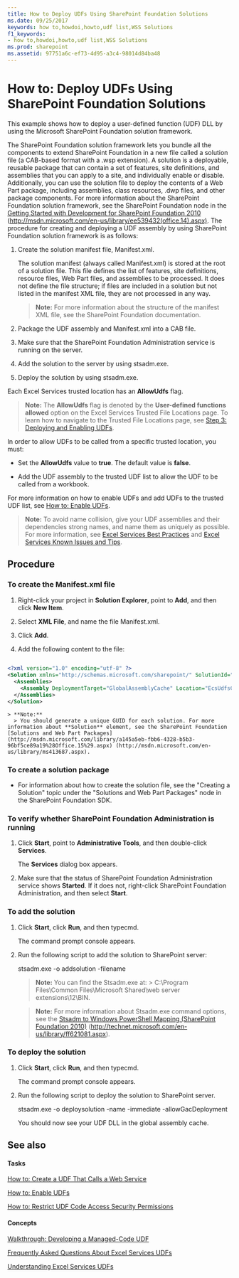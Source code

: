 ```yaml
---
title: How to Deploy UDFs Using SharePoint Foundation Solutions
ms.date: 09/25/2017
keywords: how to,howdoi,howto,udf list,WSS Solutions
f1_keywords:
- how to,howdoi,howto,udf list,WSS Solutions
ms.prod: sharepoint
ms.assetid: 97751a6c-ef73-4d95-a3c4-98014d84ba48
---
```



# How to: Deploy UDFs Using SharePoint Foundation Solutions

This example shows how to deploy a user-defined function (UDF) DLL by using the Microsoft SharePoint Foundation solution framework.
  
    
    

The SharePoint Foundation solution framework lets you bundle all the components to extend SharePoint Foundation in a new file called a solution file (a CAB-based format with a .wsp extension). A solution is a deployable, reusable package that can contain a set of features, site definitions, and assemblies that you can apply to a site, and individually enable or disable. Additionally, you can use the solution file to deploy the contents of a Web Part package, including assemblies, class resources, .dwp files, and other package components. For more information about the SharePoint Foundation solution framework, see the SharePoint Foundation node in the  [Getting Started with Development for SharePoint Foundation 2010](http://msdn.microsoft.com/library/ef1187aa-e007-4490-8191-db36a50b3ae4%28Office.15%29.aspx) (http://msdn.microsoft.com/en-us/library/ee539432(office.14).aspx).
The procedure for creating and deploying a UDF assembly by using SharePoint Foundation solution framework is as follows:
  
    
    


1. Create the solution manifest file, Manifest.xml.
    
    The solution manifest (always called Manifest.xml) is stored at the root of a solution file. This file defines the list of features, site definitions, resource files, Web Part files, and assemblies to be processed. It does not define the file structure; if files are included in a solution but not listed in the manifest XML file, they are not processed in any way.
    
    > **Note:**
      > For more information about the structure of the manifest XML file, see the SharePoint Foundation documentation. 
2. Package the UDF assembly and Manifest.xml into a CAB file.
    
  
3. Make sure that the SharePoint Foundation Administration service is running on the server.
    
  
4. Add the solution to the server by using stsadm.exe.
    
  
5. Deploy the solution by using stsadm.exe.
    
  
Each Excel Services trusted location has an **AllowUdfs** flag.
> **Note:**
> The **AllowUdfs** flag is denoted by the **User-defined functions allowed** option on the Excel Services Trusted File Locations page. To learn how to navigate to the Trusted File Locations page, see [Step 3: Deploying and Enabling UDFs](step-3-deploying-and-enabling-udfs.md). 
  
    
    

In order to allow UDFs to be called from a specific trusted location, you must:
- Set the **AllowUdfs** value to **true**. The default value is **false**. 
    
  
- Add the UDF assembly to the trusted UDF list to allow the UDF to be called from a workbook.
    
  
For more information on how to enable UDFs and add UDFs to the trusted UDF list, see  [How to: Enable UDFs](how-to-enable-udfs.md).
> **Note:**
> To avoid name collision, give your UDF assemblies and their dependencies strong names, and name them as uniquely as possible. For more information, see  [Excel Services Best Practices](excel-services-best-practices.md) and [Excel Services Known Issues and Tips](excel-services-known-issues-and-tips.md). 
  
    
    


## Procedure


### To create the Manifest.xml file


1. Right-click your project in **Solution Explorer**, point to **Add**, and then click **New Item**.
    
  
2. Select **XML File**, and name the file Manifest.xml.
    
  
3. Click **Add**.
    
  
4. Add the following content to the file:
    
```XML
  
<?xml version="1.0" encoding="utf-8" ?>
<Solution xmlns="http://schemas.microsoft.com/sharepoint/" SolutionId="{57568687-2CC0-45bf-B66A-2D50D57108CA}" DeploymentServerType="ApplicationServer">
  <Assemblies>
    <Assembly DeploymentTarget="GlobalAssemblyCache" Location="EcsUdfsCommonSet.dll"/>
  </Assemblies>
</Solution>
```


    > **Note:**
      > You should generate a unique GUID for each solution. For more information about **Solution** element, see the SharePoint Foundation [Solutions and Web Part Packages](http://msdn.microsoft.com/library/a145a5eb-fbb6-4328-b5b3-96bf5ce89a19%28Office.15%29.aspx) (http://msdn.microsoft.com/en-us/library/ms413687.aspx).

### To create a solution package


- For information about how to create the solution file, see the "Creating a Solution" topic under the "Solutions and Web Part Packages" node in the SharePoint Foundation SDK. 
    
  

### To verify whether SharePoint Foundation Administration is running


1. Click **Start**, point to **Administrative Tools**, and then double-click **Services**. 
    
    The **Services** dialog box appears.
    
  
2. Make sure that the status of SharePoint Foundation Administration service shows **Started**. If it does not, right-click SharePoint Foundation Administration, and then select **Start**.
    
  

### To add the solution


1. Click **Start**, click **Run**, and then typecmd. 
    
    The command prompt console appears.
    
  
2. Run the following script to add the solution to SharePoint server: 
    
    stsadm.exe -o addsolution -filename <pathtoCAB>
    
    > **Note:**
      > You can find the Stsadm.exe at: > C:\\Program Files\\Common Files\\Microsoft Shared\\web server extensions\\12\\BIN. 

    > **Note:**
      > For more information about Stsadm.exe command options, see the  [Stsadm to Windows PowerShell Mapping (SharePoint Foundation 2010)](http://technet.microsoft.com/en-us/library/ff621081.aspx) (http://technet.microsoft.com/en-us/library/ff621081.aspx).

  
    
    

### To deploy the solution


1. Click **Start**, click **Run**, and then typecmd. 
    
    The command prompt console appears.
    
  
2. Run the following script to deploy the solution to SharePoint server. 
    
    stsadm.exe -o deploysolution -name <filename of the CAB> -immediate -allowGacDeployment
    
    You should now see your UDF DLL in the global assembly cache.
    
  

## See also


#### Tasks


  
    
    
 [How to: Create a UDF That Calls a Web Service](how-to-create-a-udf-that-calls-a-web-service.md)
  
    
    
 [How to: Enable UDFs](how-to-enable-udfs.md)
  
    
    
 [How to: Restrict UDF Code Access Security Permissions](how-to-restrict-udf-code-access-security-permissions.md)
#### Concepts


  
    
    
 [Walkthrough: Developing a Managed-Code UDF](walkthrough-developing-a-managed-code-udf.md)
  
    
    
 [Frequently Asked Questions About Excel Services UDFs](frequently-asked-questions-about-excel-services-udfs.md)
  
    
    
 [Understanding Excel Services UDFs](understanding-excel-services-udfs.md)
